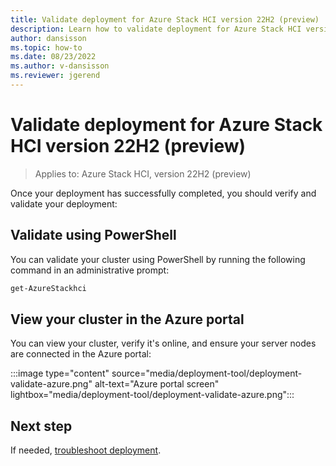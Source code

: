 ```yaml
---
title: Validate deployment for Azure Stack HCI version 22H2 (preview)
description: Learn how to validate deployment for Azure Stack HCI version 22H2 (preview)
author: dansisson
ms.topic: how-to
ms.date: 08/23/2022
ms.author: v-dansisson
ms.reviewer: jgerend
---
```


# Validate deployment for Azure Stack HCI version 22H2 (preview)

> Applies to: Azure Stack HCI, version 22H2 (preview)

Once your deployment has successfully completed, you should verify and validate your deployment:

## Validate using PowerShell

You can validate your cluster using PowerShell by running the following command in an administrative prompt:

```powershell
get-AzureStackhci
```

## View your cluster in the Azure portal

You can view your cluster, verify it's online, and ensure your server nodes are connected in the Azure portal:

:::image type="content" source="media/deployment-tool/deployment-validate-azure.png" alt-text="Azure portal screen" lightbox="media/deployment-tool/deployment-validate-azure.png":::

## Next step

If needed, [troubleshoot deployment](deployment-tool-troubleshooting.md).
